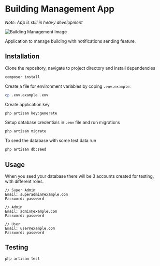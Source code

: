 # Building Management App
<p><i>Note: App is still in heavy development</i></p>

<img src="https://user-images.githubusercontent.com/23532087/155483837-3d056ca9-6458-42f9-b859-2f1b37b525b7.png" alt="Building Management Image">

<p>Application to manage building with notifications sending feature.</p>

## Installation
Clone the repository, navigate to project directory and install dependencies
```bash
composer install
```
  
Create a file for environment variables by coping `.env.example`:
```bash
cp .env.example .env
```

Create application key
```bash
php artisan key:generate
```

Setup database credentials in `.env` file and run migrations
```bash
php artisan migrate
```

To seed the database with some test data run
```bash
php artisan db:seed
```

## Usage
When you seed your database there will be 3 accounts created for testing, with different roles.
  
```
// Super Admin
Email: superadmin@example.com
Password: password
```

```
// Admin
Email: admin@example.com
Password: password
```

```
// User
Email: user@example.com
Password: password
```

## Testing
```bash
php artisan test
```